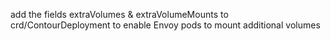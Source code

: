 add the fields extraVolumes & extraVolumeMounts to crd/ContourDeployment to enable Envoy pods to mount additional volumes